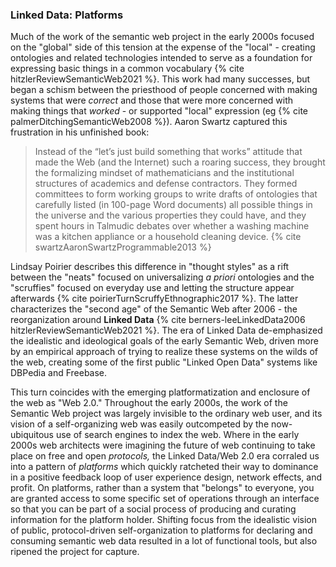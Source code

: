 ### Linked Data: Platforms

Much of the work of the semantic web project in the early 2000s focused on the "global" side of this tension at the expense of the "local" - creating ontologies and related technologies intended to serve as a foundation for expressing basic things in a common vocabulary {% cite hitzlerReviewSemanticWeb2021 %}. This work had many successes, but began a schism between the priesthood of people concerned with making systems that were *correct* and those that were more concerned with making things that *worked* - or supported "local" expression (eg {% cite palmerDitchingSemanticWeb2008 %}). Aaron Swartz captured this frustration in his unfinished book:

> Instead of the “let’s just build something that works” attitude that made the Web (and the Internet) such a roaring success, they brought the formalizing mindset of mathematicians and the institutional structures of academics and defense contractors. They formed committees to form working groups to write drafts of ontologies that carefully listed (in 100-page Word documents) all possible things in the universe and the various properties they could have, and they spent hours in Talmudic debates over whether a washing machine was a kitchen appliance or a household cleaning device. {% cite swartzAaronSwartzProgrammable2013 %}

Lindsay Poirier describes this difference in "thought styles" as a rift between the "neats" focused on universalizing *a priori* ontologies and the "scruffies" focused on everyday use and letting the structure appear afterwards {% cite poirierTurnScruffyEthnographic2017 %}. The latter characterizes the "second age" of the Semantic Web after 2006 - the reorganization around **Linked Data** {% cite berners-leeLinkedData2006 hitzlerReviewSemanticWeb2021 %}. The era of Linked Data de-emphasized the idealistic and ideological goals of the early Semantic Web, driven more by an empirical approach of trying to realize these systems on the wilds of the web, creating some of the first public "Linked Open Data" systems like DBPedia and Freebase.

This turn coincides with the emerging platformatization and enclosure of the web as "Web 2.0." Throughout the early 2000s, the work of the Semantic Web project was largely invisible to the ordinary web user, and its vision of a self-organizing web was easily outcompeted by the now-ubiquitous use of search engines to index the web. Where in the early 2000s web architects were imagining the future of web continuing to take place on free and open *protocols,* the Linked Data/Web 2.0 era corraled us into a pattern of *platforms* which quickly ratcheted their way to dominance in a positive feedback loop of user experience design, network effects, and profit. On platforms, rather than a system that "belongs" to everyone, you are granted access to some specific set of operations through an interface so that you can be part of a social process of producing and curating information for the platform holder. Shifting focus from the idealistic vision of public, protocol-driven self-organization to platforms for declaring and consuming semantic web data resulted in a lot of functional tools, but also ripened the project for capture.